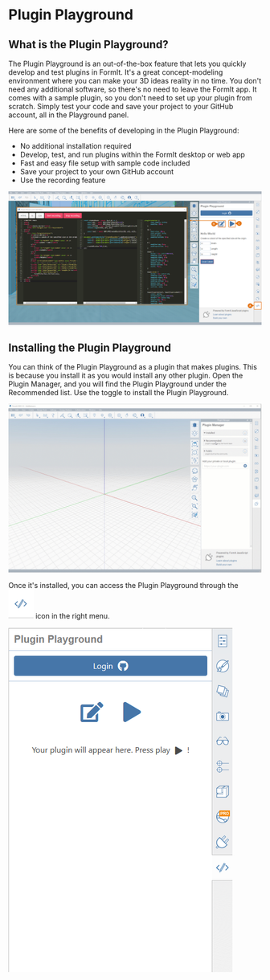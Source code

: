 # Plugin Playground

## What is the Plugin Playground?

The Plugin Playground is an out-of-the-box feature that lets you quickly develop and test plugins in FormIt. It's a great concept-modeling environment where you can make your 3D ideas reality in no time. You don't need any additional software, so there's no need to leave the FormIt app. It comes with a sample plugin, so you don't need to set up your plugin from scratch. Simply test your code and save your project to your GitHub account, all in the Playground panel.

Here are some of the benefits of developing in the Plugin Playground:

* No additional installation required
* Develop, test, and run plugins within the FormIt desktop or web app
* Fast and easy file setup with sample code included
* Save your project to your own GitHub account
* Use the recording feature

![](<../../../.gitbook/assets/14 (3) (1).png>)

## Installing the Plugin Playground

You can think of the Plugin Playground as a plugin that makes plugins. This is because you install it as you would install any other plugin. Open the Plugin Manager, and you will find the Plugin Playground under the Recommended list. Use the toggle to install the Plugin Playground.

![](<../../../.gitbook/assets/01-install playgground formit.gif>)

Once it's installed, you can access the Plugin Playground through the ![](<../../../.gitbook/assets/image (25).png>) icon in the right menu.

![](<../../../.gitbook/assets/image (53) (1) (1) (1).png>)
